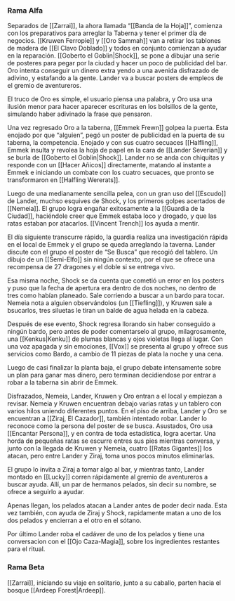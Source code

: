 
### Rama Alfa
Separados de [[Zarrai]], la ahora llamada “[[Banda de la Hoja]]”, comienza con los preparativos para arreglar la Taberna y tener el primer día de negocios. [[Kruwen Ferropie]] y [[Oro Sammah]] van a retirar los tablones de madera de [[El Clavo Doblado]] y todos en conjunto comienzan a ayudar en la reparación. [[Goberto el Goblin|Shock]], se pone a dibujar una serie de posteres para pegar por la ciudad y hacer un poco de publicidad del bar. Oro intenta conseguir un dinero extra yendo a una avenida disfrazado de adivino, y estafando a la gente. Lander va a buscar posters de empleos de el gremio de aventureros.

El truco de Oro es simple, el usuario piensa una palabra, y Oro usa una ilusión menor para hacer aparecer escrituras en los bolsillos de la gente, simulando haber adivinado la frase que pensaron.

Una vez regresado Oro a la taberna, [[Emmek Frewn]] golpea la puerta. Esta enojado por que “alguien”, pegó un poster de publicidad en la puerta de su taberna, la competencia. Enojado y con sus cuatro secuaces [[Halfling]], Emmek insulta y revolea la hoja de papel en la cara de [[Lander Severian]] y se burla de [[Goberto el Goblin|Shock]]. Lander no se anda con chiquitas y responde con un [[Hacer Añicos]] directamente, matando al instante a Emmek e iniciando un combate con los cuatro secuaces, que pronto se transformaron en [[Halfling Wererats]].

Luego de una medianamente sencilla pelea, con un gran uso del [[Escudo]] de Lander, muchso esquives de Shock, y los primeros golpes acertados de [[Nemeia]]. El grupo logra engañar exitosamente a la [[Guardia de la Ciudad]], haciéndole creer que Emmek estaba loco y drogado, y que las ratas estaban por atacarlos. [[Vincent Trench]] los ayuda a mentir.

El día siguiente transcurre rápido, la guardia realiza una investigación rápida en el local de Emmek y el grupo se queda arreglando la taverna. Lander discute con el grupo el poster de “Se Busca” que recogió del tablero. Un dibujo de un [[Semi-Elfo]] sin ningún contexto, por el que se ofrece una recompensa de 27 dragones y el doble si se entrega vivo.

Esa misma noche, Shock se da cuenta que cometió un error en los posters y puso que la fecha de apertura era dentro de dos noches, no dentro de tres como habían planeado. Sale corriendo a buscar a un bardo para tocar. Nemeia nota a alguien observándolos (un [[Tiefling]]), y Kruwen sale a bsucarlos, tres siluetas le tiran un balde de agua helada en la cabeza.

Después de ese evento, Shock regresa llorando sin haber conseguido a ningún bardo, pero antes de poder comentarselo al grupo, milagrosamente, una [[Kenkus|Kenku]] de plumas blancas y ojos violetas llega al lugar. Con una voz apagada y sin emociones, [[Vox]] se presenta al grupo y ofrece sus servicios como Bardo, a cambio de 11 piezas de plata la noche y una cena.

Luego de casi finalizar la planta baja, el grupo debate intensamente sobre un plan para ganar mas dinero, pero terminan decidiendose por entrar a robar a la taberna sin abrir de Emmek. 

Disfrazados, Nemeia, Lander, Kruwen y Oro entran a el local y empiezan a revisar. Nemeia y Kruwen encuentran debajo varias ratas y un tablero con varios hilos uniendo diferentes puntos. En el piso de arriba, Lander y Oro se encuentran a [[Ziraj, El Cazador]], también intentado robar. Lander lo reconoce como la persona del poster de se busca. Asustados, Oro usa [[Encantar Persona]], y en contra de toda estadística, logra acertar. Una horda de pequeñas ratas se escurre entres sus pies mientras conversa, y junto con la llegada de Kruwen y Nemeia, cuatro [[Ratas Gigantes]] los atacan, pero entre Lander y Ziraj, toma unos pocos minutos eliminarlas.

El grupo lo invita a Ziraj a tomar algo al bar, y mientras tanto, Lander montado en [[Lucky]] corren rápidamente al gremio de aventureros a buscar ayuda. Allí, un par de hermanos pelados, sin decir su nombre, se ofrece a seguirlo a ayudar.

Apenas llegan, los pelados atacan a Lander antes de poder decir nada. Esta vez también, con ayuda de Ziraj y Shock, rapidamente matan a uno de los dos pelados y encierran a el otro en el sótano. 

Por último Lander roba el cadáver de uno de los pelados y tiene una conversacion con el [[Ojo Caza-Magia]], sobre los ingredientes restantes para el ritual.





### Rama Beta

[[Zarrai]], iniciando su viaje en solitario, junto a su caballo, parten hacia el bosque [[Ardeep Forest|Ardeep]].
